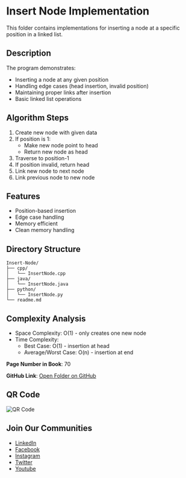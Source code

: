 # Insert Node Implementation

This folder contains implementations for inserting a node at a specific position in a linked list.

## Description
The program demonstrates:
- Inserting a node at any given position
- Handling edge cases (head insertion, invalid position)
- Maintaining proper links after insertion
- Basic linked list operations

## Algorithm Steps
1. Create new node with given data
2. If position is 1:
   - Make new node point to head
   - Return new node as head
3. Traverse to position-1
4. If position invalid, return head
5. Link new node to next node
6. Link previous node to new node

## Features
- Position-based insertion
- Edge case handling
- Memory efficient
- Clean memory handling

## Directory Structure
```
Insert-Node/
├── cpp/
│   └── InsertNode.cpp
├── java/
│   └── InsertNode.java
├── python/
│   └── InsertNode.py
└── readme.md
```

## Complexity Analysis
- Space Complexity: O(1) - only creates one new node
- Time Complexity:
  - Best Case: O(1) - insertion at head
  - Average/Worst Case: O(n) - insertion at end

**Page Number in Book**: 70

**GitHub Link**: [Open Folder on GitHub](https://github.com/venkys-media/Venky_on_Datastructures/tree/main/LinkedList/Insert-Node)

## QR Code
![QR Code](./URL%20QR%20Code%20(9).png)

## Join Our Communities
- [LinkedIn](https://www.linkedin.com/company/venkysio)
- [Facebook](https://www.facebook.com/venkysio)
- [Instagram](https://www.instagram.com/venkys.io)
- [Twitter](https://twitter.com/iovenkys)
- [Youtube](https://www.youtube.com/@CoreCodersNetwork) 